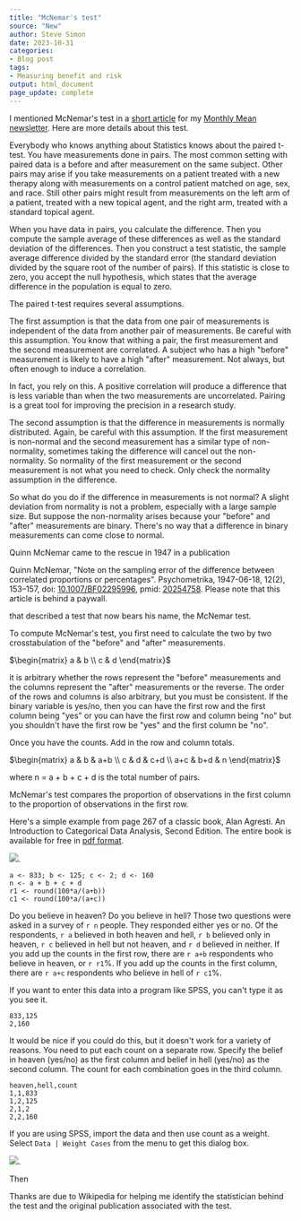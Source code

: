 ```yaml
---
title: "McNemar's test"
source: "New"
author: Steve Simon
date: 2023-10-31
categories:
- Blog post
tags:
- Measuring benefit and risk
output: html_document
page_update: complete
---
```


I mentioned McNemar's test in a [short article][sim3] for my [Monthly Mean newsletter][sim4]. Here are more details about this test.

<!---more--->

Everybody who knows anything about Statistics knows about the paired t-test. You have measurements done in pairs. The most common setting with paired data is a before and after measurement on the same subject. Other pairs may arise if you take measurements on a patient treated with a new therapy along with measurements on a control patient matched on age, sex, and race. Still other pairs might result from measurements on the left arm of a patient, treated with a new topical agent, and the right arm, treated with a standard topical agent.

When you have data in pairs, you calculate the difference. Then you compute the sample average of these differences as well as the standard deviation of the differences. Then you construct a test statistic, the sample average difference divided by the standard error (the standard deviation divided by the square root of the number of pairs). If this statistic is close to zero, you accept the null hypothesis, which states that the average difference in the population is equal to zero.

The paired t-test requires several assumptions. 

The first assumption is that the data from one pair of measurements is independent of the data from another pair of measurements. Be careful with this assumption. You know that withing a pair, the first measurement and the second measurement are correlated. A subject who has a high "before" measurement is likely to have a high "after" measurement. Not always, but often enough to induce a correlation.

In fact, you rely on this. A positive correlation will produce a difference that is less variable than when the two measurements are uncorrelated. Pairing is a great tool for improving the precision in a research study.

The second assumption is that the difference in measurements is normally distributed. Again, be careful with this assumption. If the first measurement is non-normal and the second measurement has a similar type of non-normality, sometimes taking the difference will cancel out the non-normality. So normality of the first measurement or the second measurement is not what you need to check. Only check the normality assumption in the difference.

So what do you do if the difference in measurements is not normal? A slight deviation from normality is not a problem, especially with a large sample size. But suppose the non-normality arises because your "before" and "after" measurements are binary. There's no way that a difference in binary measurements can come close to normal.

Quinn McNemar came to the rescue in 1947 in a publication 

Quinn McNemar, "Note on the sampling error of the difference between correlated proportions or percentages". Psychometrika, 1947-06-18, 12(2), 153–157, doi: [10.1007/BF02295996][mcn1], pmid: [20254758][mcn2]. Please note that this article is behind a paywall.

[mcn1]: https://doi.org/10.1007%2FBF02295996
[mcn2]: https://pubmed.ncbi.nlm.nih.gov/20254758

that described a test that now bears his name, the McNemar test.

To compute McNemar's test, you first need to calculate the two by two crosstabulation of the "before" and "after" measurements. 

$\begin{matrix} a & b \\ c & d \end{matrix}$

it is arbitrary whether the rows represent the "before" measurements and the columns represent the "after" measurements or the reverse. The order of the rows and columns is also arbitrary, but you must be consistent. If the binary variable is yes/no, then you can have the first row and the first column being "yes" or you can have the first row and column being "no" but you shouldn't have the first row be "yes" and the first column be "no".

Once you have the counts. Add in the row and column totals.

$\begin{matrix} a & b & a+b \\ c & d & c+d \\ a+c & b+d & n \end{matrix}$

where n = a + b + c + d is the total number of pairs.

McNemar's test compares the proportion of observations in the first column to the proportion of observations in the first row.

Here's a simple example from page 267 of a classic book, Alan Agresti. An Introduction to Categorical Data Analysis, Second Edition. The entire book is available for free in [pdf format][agr1].

[agr1]: https://mregresion.files.wordpress.com/2012/08/agresti-introduction-to-categorical-data.pdf

![](http://www.pmean.com/new-images/23/mcnemar-test-01.png).

```{r}
a <- 833; b <- 125; c <- 2; d <- 160
n <- a + b + c + d
r1 <- round(100*a/(a+b))
c1 <- round(100*a/(a+c))
```

Do you believe in heaven? Do you believe in hell? Those two questions were asked in a survey of `r n` people. They responded either yes or no. Of the respondents, `r a` believed in both heaven and hell, `r b` believed only in heaven, `r c` believed in hell but not heaven, and `r d` believed in neither. If you add up the counts in the first row, there are `r a+b` respondents who believe in heaven, or `r r1`%. If you add up the counts in the first column, there are `r a+c` respondents who believe in hell of `r c1`%.

If you want to enter this data into a program like SPSS, you can't type it as you see it.

```{}
833,125
2,160
```

It would be nice if you could do this, but it doesn't work for a variety of reasons. You need to put each count on a separate row. Specify the belief in heaven (yes/no) as the first column and belief in hell (yes/no) as the second column. The count for each combination goes in the third column.

```{}
heaven,hell,count
1,1,833
1,2,125
2,1,2
2,2,160
```

If you are using SPSS, import the data and then use count as a weight. Select ```Data | Weight Cases``` from the menu to get this dialog box.

![](http://www.pmean.com/new-images/23/mcnemar-test-02.png).

Then 



Thanks are due to Wikipedia for helping me identify the statistician behind the test and the original publication associated with the test.

[sim3]: http://www.pmean.com/news/201105.html#3

[sim4]: http://www.pmean.com/news/Archive.html

